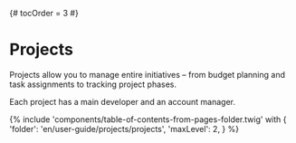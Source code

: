 {# tocOrder = 3 #}

# Projects

Projects allow you to manage entire initiatives – from budget planning and task assignments to tracking project phases. 

Each project has a main developer and an account manager.


{% include 'components/table-of-contents-from-pages-folder.twig' with {
  'folder': 'en/user-guide/projects/projects',
  'maxLevel': 2,
} %}